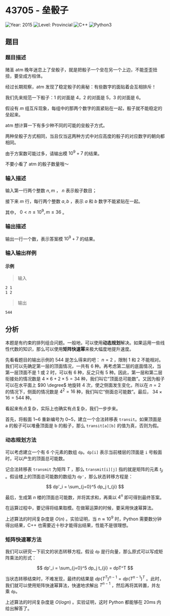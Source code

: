# 43705 - 垒骰子

![Year: 2015](https://img.shields.io/badge/Year-2015-white)
![Level: Provincial](https://img.shields.io/badge/Level-Provincial-blue)
![C++](https://img.shields.io/badge/C++-AC-green)
![Python3](https://img.shields.io/badge/Python3-AC-green)

## 题目

### 题目描述

赌圣 atm 晚年迷恋上了垒骰子，就是把骰子一个垒在另一个上边，不能歪歪扭扭，要垒成方柱体。

经过长期观察，atm 发现了稳定骰子的奥秘：有些数字的面贴着会互相排斥！

我们先来规范一下骰子：1 的对面是 4，2 的对面是 5，3 的对面是 6。

假设有 $m$ 组互斥现象，每组中的那两个数字的面紧贴在一起，骰子就不能稳定的垒起来。

atm 想计算一下有多少种不同的可能的垒骰子方式。

两种垒骰子方式相同，当且仅当这两种方式中对应高度的骰子的对应数字的朝向都相同。

由于方案数可能过多，请输出模 $10^9 + 7$ 的结果。

不要小看了 atm 的骰子数量哦～

### 输入描述

输入第一行两个整数 $n,m$ ， $n$ 表示骰子数目；

接下来 $m$ 行，每行两个整数 $a,b$ ，表示 $a$ 和 $b$ 数字不能紧贴在一起。

其中， $0 < n   \leq   10^9, m   \leq   36$ 。

### 输出描述

输出一行一个数，表示答案模 $10^9+7$ 的结果。

### 输入输出样例

#### 示例

> 输入

```txt
2 1
1 2
```

> 输出

```txt
544
```

## 分析

本题是有约束的排列组合问题。一般地，可以使用**动态规划**解决。如果运用一些线性代数的知识，那么可以使用**矩阵快速幂**来极大幅度地提升速度。

先看看题目的输出示例的 $544$ 是怎么得来的吧： $n=2$ ，限制 1 和 2 不能相对。我们可以先确定第一层的顶面情况，一共有 6 种。再考虑第二层的底面情况，当第一层顶面不是 1 或 2 时，可以有 6 种，反之只有 5 种。因此，第一层和第二层衔接处的情况数是 $4 \times 6 + 2 \times 5 = 34$ 种，我们叫它“顶面总可能数”。又因为骰子可以在水平面上 $90 \degree$ 地旋转 4 次，使之侧面发生变化，所以在 $n=2$ 的情况下，侧面的情况数是 $4^2=16$ 种，我们叫它“侧面总可能数”。最后， $34 \times 16 = 544$ 种。

看起来有点复杂，实际上也确实有点复杂，我们一步步来。

首先，将骰面 1~6 重新编号为 0~5，建立一个合法转移表 `transit`。如果顶面是 a 的骰子可以堆叠顶面是 b 的骰子，那么 `transit[a][b]` 的值为真，否则为假。

### 动态规划方法

可以考虑建立一个有 6 个元素的数组 `dp`。`dp[i]` 表示当前楼层的顶面是 `i` 号骰面时，可以产生的顶面总可能数。

记合法转移表 `transmit` 为矩阵 $T$ ，那么 `transmit[i][j]` 指的就是矩阵的元素 $t_{ji}$ 。假设楼上的顶面总可能数的数组为 `dp'`，那么状态转移方程是：

$$
dp'_i = \sum_{j=0}^5 dp_j t_{ji}
$$

最后，生成第 $n$ 楼的顶面总可能数，并将其求和，再乘以 $4^n$ 即可得到最终答案。

在运算过程中，要记得将结果取模。在做幂运算的时候，要采用快速幂算法。

上述算法的时间复杂度是 $O(n)$ 。实验证明，当 $n \approx 10^9$ 时，Python 需要数分钟得出结果，C++ 也需要近十秒才能得出结果，性能不是很理想。

### 矩阵快速幂方法

我们可以研究一下前文的状态转移方程。假设 `dp` 是行向量，那么原式可以写成矩阵乘法的形式：

$$
dp'_i = \sum_{j=0}^5 dp_j t_{ji} = dpT^T
$$

当状态转移结束时，不难发现，最终的结果是 $dp(T^T)^{n-1} = dp(T^{n-1})^T$ 。此时，我们就可以使用矩阵快速幂算法，快速地求解出 $T^{n-1}$ ，然后再将其转置，并左乘 `dp`。

上述算法的时间复杂度是 $O(logn)$ 。实验证明，这时 Python 都能够在 20ms 内给出解答了。
